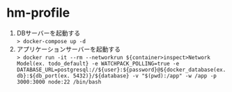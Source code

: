 # hm-profile

1. DBサーバーを起動する \
`> docker-compose up -d`
2. アプリケーションサーバーを起動する \
`> docker run -it --rm --networkrun ${container>inspect>Network Model(ex. todo_default} -e WATCHPACK_POLLING=true -e DATABASE_URL=postgresql://${user}:${password}@${docker_database(ex. db}:${db_port(ex. 5432)}/${database} -v "$(pwd):/app" -w /app -p 3000:3000 node:22 /bin/bash`
